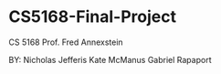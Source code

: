 # CS5168-Final-Project
CS 5168
Prof. Fred Annexstein

BY:
Nicholas Jefferis
Kate McManus
Gabriel Rapaport
